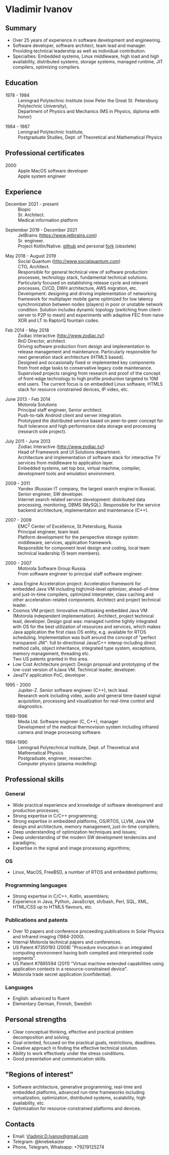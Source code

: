 <html><head><meta http-equiv="Content-Type" content="text/html; charset=UTF-8"></head><body>


<h1>Vladimir Ivanov</h1>
<h2>Summary</h2>
<ul>
<li>Over 25 years of experience in software development and engineering.</li>
<li>Software developer, software architect, team lead and manager. Providing technical leadership as well as individual contribution.</li> 
<li>Specialties: Embedded systems, Linux middleware, high load and high availability, distributed systems, storage systems, managed runtime, JIT compilers, optimizing compilers.</li>
</ul> 

<h2>Education</h2>
<dl><dt>1978 - 1984</dt><dd>
Leningrad Polytechnic Institute (now Peter the Great St. Petersburg Polytechnic University), <br> 
Department of Physics and Mechanics (MS in Physics, diploma with honor)  
</dd></dl>
<dl><dt>1984 - 1987</dt><dd>
Leningrad Polytechnic Institute, <br>
Postgraduate Studies, Dept. of Theoretical and Mathematical Physics  
</dd></dl>

<h2>Professional certificates</h2>
<dl><dt>2000</dt><dd>
Apple MacOS software developer <br>
Apple system engineer  
</dd></dl>

<h2>Experience</h2>

<dl><dt>December 2021 - present</dt><dd>
Biopic<br>
Sr. Architect.<br>
Medical information platform
</dd></dl>

<dl><dt>September 2019 - December 2021</dt><dd>
JetBrains (<a href="https://www.jetbrains.com/" target=_blank>https://www.jetbrains.com</a>)<br>
Sr. engineer.<br>
Project Kotlin/Native: <a href="https://github.com/JetBrains/kotlin" target=_blank>github</a> and personal
<a href="https://github.com/knebekaizer/kotlin-native/" target=_blank>fork</a> (obsolete)
</dd></dl>

<dl><dt>May 2018 - August 2019</dt><dd>
Social Quantum (<a href="http://www.socialquantum.com/" target=_blank>http://www.socialquantum.com</a>)<br>
CTO, Architect.<br>
Responsible for general technical view of software production: processes, technology stack, fundamental technical solutions. Particularly focused on establishing release cycle and relevant processes, CI/CD, DWH architecture, AWS migration, etc.<br>
Development: designing and driving implementation of networking framework for multiplayer mobile game optimized for low latency synchronization between nodes (players) in poor or unstable network condition. Solution includes dynamic topology (switching from client-server to P2P to mesh) and experiments with adaptive FEC from naive XOR and LT to RaptorQ fountain codes.
</dd></dl>

<dl><dt>Feb 2014 - May 2018</dt><dd>
Zodiac Interactive (<a href="http://www.zodiac.tv/" target="_blank">http://www.zodiac.tv/</a>)<br>
RnD Director, architect.<br>
Driving software production from design and implementation to release management and maintenance. Particularly responsible for next generation stack architecture (HTML5 based).<br>
Designed and occasionally fixed or implemented key components from front edge tasks to conservative legacy code maintenance.
Supervised projects ranging from research and proof of the concept of front-edge technology to high profile production targeted to 10M end users. The current focus is on embedded Linux software, HTML5 stack for resource constrained devices, IP video, etc. 
</dd></dl>

<dl><dt>June 2013 - Feb 2014</dt><dd>
Motorola Solutions<br>
Principal staff engineer, Senior architect.<br>
Push-to-talk Android client and server integration.<br>
Prototyped the distributed service based on peer-to-peer concept for fault tolerance and high performance data storage and processing (research side project).
</dd></dl>

<dl><dt>July 2011 - June 2013</dt><dd>
Zodiac Interactive (<a href="http://www.zodiac.tv/" target="_blank">http://www.zodiac.tv/</a>)<br>
Head of Framework and UI Solutions department.<br>
Architecture and implementation of software stack for interactive TV services from middleware to application layer.<br>
Embedded systems, set top box, virtual machine, compiler, development tools and emulation environment. 
</dd></dl>

<dl><dt>2009 - 2011</dt><dd>
Yandex (Russian IT company, the largest search engine in Russia).<br>
Senior engineer, SW developer. <br>
Internet search related service development: distributed data processing, monitoring, DBMS (MySQL).
Responsible for the service backend architecture, implementation and maintenance (C++). <br>
</dd></dl>

<dl><dt>2007 - 2009</dt><dd>
EMC<sup>2</sup> Center of Excellence, St.Petersburg, Russia <br>
Principal engineer, team lead. <br>
Platform development for the perspective storage system: middleware, services, application framework. <br> 
Responsible for component level design and coding, local team technical leadership (5 team members). 
</dd></dl>

<dl><dt>2000 - 2007</dt><dd>
Motorola Software Group Russia. <br> 
From software engineer to principal staff software engineer.
</dd></dl>
<ul><li>Java Engine Acceleration project: Acceleration framework for embedded Java VM including high/mid-level 
optimizer, ahead-of-time and just-in-time compilers, optimized 
interpreter, class caching and other acceleration-related components. Architect and project technical leader. 
</li><li>Cosmos VM project: Innovative multitasking embedded Java VM (Motorola independent implementation). 
	Architect, project technical lead, developer. 
	Design goal was: managed runtime tightly integrated with OS for the best utilization of resources and services, which makes Java application the first class OS entity, e.g. available for RTOS scheduling.  Implementation was built around the concept of "perfect transparent JNI": full bi-directional Java/C++ interop including direct method calls, object inheritance, integrated type system, exceptions, memory management, threading etc.  <br>
	Two US patents granted in this area.
</li><li>Low Cost Architecture project: Design proposal and prototyping of the low-cost version of kJava VM. Technical leader, developer. 
</li><li>JavaTV application PoC, developer .
</li></ul>

<dl><dt>1995 - 2000</dt><dd>
Jupiter-Z. Senior software engineer (C++), tech lead.<br> 
Research work including video, audio and general time-based signal acquisition, 
processing and visualization for real-time control and diagnostics. <br>
</dd></dl>

<dl><dt>1989-1996</dt><dd>
Meda Ltd. Software engineer (C, C++), manager <br> 
Development of the medical thermovision system including infrared camera and 
image processing software.  
</dd></dl>

<dl><dt>1984-1990</dt><dd>
Leningrad Polytechnical Institute, Dept. of Theoretical and Mathematical Physics <br>
Postgraduate, engineer, researcher. <br>
Computer physics (plasma modelling) 
</dd></dl>

<h2>Professional skills</h2>
<h3>General</h3>
<ul>
<li>Wide practical experience and knowledge of software development and production processes;
</li><li>Strong expertise in C/C++ programming;
</li><li>Strong expertise in embedded platforms, OS/RTOS, LLVM, Java VM design and architecture, memory management, just-in-time compilers;  
</li><li>Deep understanding of optimization techniques and issues;  
</li><li>Deep understanding of the modern SW development tendencies and paradigms;  
</li><li>Expertise in the signal and image processing algorithms;  
</li></ul>

<h3>OS</h3>
<ul><li>Linux, MacOS, FreeBSD, a number of RTOS and embedded platforms;  
</li></ul>

<h3>Programming languages</h3>
<ul><li>Strong expertise in C/C++, Kotlin, assemblers;  
</li><li>Experience in Java,  Python, JavaScript, sh/bash, Perl, SQL, XML, HTML/CSS up to HTML5 flavours, etc.  
</li></ul>

<h3>Publications and patents</h3>
<ul><li>Over 10 papers and conference proceeding publications in Solar Physics and Infrared imaging (1984-2000). 
</li><li>Internal Motorola technical papers and conferences.  
</li><li>US Patent #7350193 (2008) "Procedure invocation in an 
integrated computing environment having both compiled and interpreted 
code segments".
</li><li>US Patent #7895594 (2011) "Virtual machine extended capabilities using application contexts in a resource-constrained device".
</li><li>Motorola trade secret application (confidential).
</li></ul>

<h3>Languages</h3>
<ul><li>English: advanced to fluent
</li><li>Elementary German, Finnish, Swedish
</li></ul>

<h2>Personal strengths</h2>
<ul><li>Clear conceptual thinking, effective and practical problem decomposition and solving.
</li><li>Goal oriented, focused on the practical goals, restrictions, deadlines.
</li><li>Creative approach in finding the effective technical solution.  
</li><li>Ability to work effectively under the stress conditions.  
</li><li>Good presentation and communication skills.  
</li></ul>

<h2>"Regions of interest"</h2>
<ul><li>Software architecture, generative programming, real-time and 
embedded platforms, advanced run-time frameworks including 
virtualization, optimization, distributed systems, 
scalability, high availability, etc.  
</li><li>Optimization for resource-constrained platforms and devices.  
</li></ul>

<h2> Contacts</h2>
<ul><li>Email: <a href="mailto:Vladimir.D.Ivanov@gmail.com" target="_blank">Vladimir.D.Ivanov@gmail.com</a>
</li><li>Telegram: @knebekaizer
</li><li>Phone, Telegram, Whatsapp: +79219125274 
</li></ul>
</body></html>
